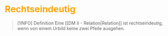 # <font color = "orange">Rechtseindeutig</font>
>[!INFO] Definition
>Eine [[DM II - Relation|Relation]] ist rechtseindeutig, wenn von einem Urbild keine zwei Pfeile ausgehen.